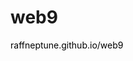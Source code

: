 <h1>web9</h1>
<a href="https://raffneptune.github.io/web9/index.html" style="color: black; text-decoration: none;">raffneptune.github.io/web9</a>
